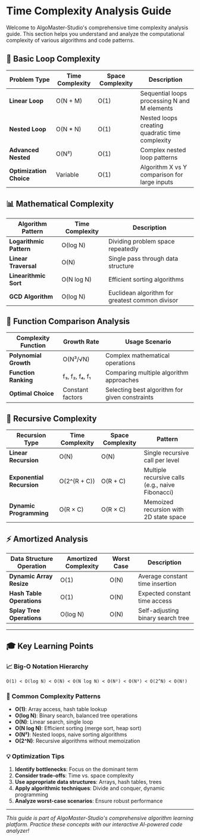 # Time Complexity Analysis Guide

Welcome to AlgoMaster-Studio's comprehensive time complexity analysis guide. This section helps you understand and analyze the computational complexity of various algorithms and code patterns.

## 🚀 Basic Loop Complexity

| Problem Type | Time Complexity | Space Complexity | Description |
| --- | --- | --- | --- |
| **Linear Loop** | O(N + M) | O(1) | Sequential loops processing N and M elements |
| **Nested Loop** | O(N * N) | O(1) | Nested loops creating quadratic time complexity |
| **Advanced Nested** | O(N²) | O(1) | Complex nested loop patterns |
| **Optimization Choice** | Variable | O(1) | Algorithm X vs Y comparison for large inputs |

## 📊 Mathematical Complexity

| Algorithm Pattern | Time Complexity | Description |
| --- | --- | --- |
| **Logarithmic Pattern** | O(log N) | Dividing problem space repeatedly |
| **Linear Traversal** | O(N) | Single pass through data structure |
| **Linearithmic Sort** | O(N log N) | Efficient sorting algorithms |
| **GCD Algorithm** | O(log N) | Euclidean algorithm for greatest common divisor |

## 🎯 Function Comparison Analysis

| Complexity Function | Growth Rate | Usage Scenario |
| --- | --- | --- |
| **Polynomial Growth** | O(N³/√N) | Complex mathematical operations |
| **Function Ranking** | f₃, f₂, f₄, f₁ | Comparing multiple algorithm approaches |
| **Optimal Choice** | Constant factors | Selecting best algorithm for given constraints |

## 🔄 Recursive Complexity

| Recursion Type | Time Complexity | Space Complexity | Pattern |
| --- | --- | --- | --- |
| **Linear Recursion** | O(N) | O(N) | Single recursive call per level |
| **Exponential Recursion** | O(2^(R + C)) | O(R + C) | Multiple recursive calls (e.g., naive Fibonacci) |
| **Dynamic Programming** | O(R × C) | O(R × C) | Memoized recursion with 2D state space |

## ⚡ Amortized Analysis

| Data Structure Operation | Amortized Complexity | Worst Case | Description |
| --- | --- | --- | --- |
| **Dynamic Array Resize** | O(1) | O(N) | Average constant time insertion |
| **Hash Table Operations** | O(1) | O(N) | Expected constant time access |
| **Splay Tree Operations** | O(log N) | O(N) | Self-adjusting binary search tree |

---

## 🎓 Key Learning Points

### 📈 **Big-O Notation Hierarchy**
```
O(1) < O(log N) < O(N) < O(N log N) < O(N²) < O(N³) < O(2^N) < O(N!)
```

### 🧮 **Common Complexity Patterns**
- **O(1)**: Array access, hash table lookup
- **O(log N)**: Binary search, balanced tree operations
- **O(N)**: Linear search, single loop
- **O(N log N)**: Efficient sorting (merge sort, heap sort)
- **O(N²)**: Nested loops, naive sorting algorithms
- **O(2^N)**: Recursive algorithms without memoization

### 💡 **Optimization Tips**
1. **Identify bottlenecks**: Focus on the dominant term
2. **Consider trade-offs**: Time vs. space complexity
3. **Use appropriate data structures**: Arrays, hash tables, trees
4. **Apply algorithmic techniques**: Divide and conquer, dynamic programming
5. **Analyze worst-case scenarios**: Ensure robust performance

---

*This guide is part of AlgoMaster-Studio's comprehensive algorithm learning platform. Practice these concepts with our interactive AI-powered code analyzer!*
